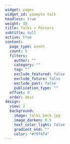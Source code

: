```yaml
---
widget: pages
widget_id: example talk
headless: true
weight: 30
title: Talks + Posters
subtitle: null
active: true
content:
  page_type: event
  count: 5
  filters:
    author: ""
    category: ""
    tag: ""
    exclude_featured: false
    exclude_future: false
    exclude_past: false
    publication_type: ""
  offset: 0
  order: desc
design:
  view: 2
  background:
    image: talks_back.jpg
    image_darken: 0.5
    text_color_light: false
    gradient_end: ""
    color: "#f9f4f4"
---
```


